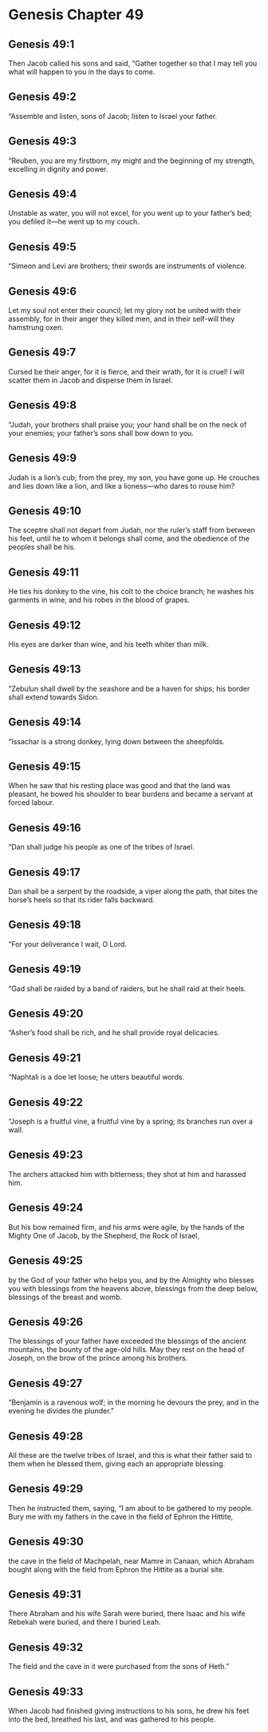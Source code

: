 # Genesis Chapter 49

## Genesis 49:1
Then Jacob called his sons and said, “Gather together so that I may tell you what will happen to you in the days to come.

## Genesis 49:2
“Assemble and listen, sons of Jacob; listen to Israel your father.

## Genesis 49:3
“Reuben, you are my firstborn, my might and the beginning of my strength, excelling in dignity and power.

## Genesis 49:4
Unstable as water, you will not excel, for you went up to your father’s bed; you defiled it—he went up to my couch.

## Genesis 49:5
“Simeon and Levi are brothers; their swords are instruments of violence.

## Genesis 49:6
Let my soul not enter their council; let my glory not be united with their assembly, for in their anger they killed men, and in their self-will they hamstrung oxen.

## Genesis 49:7
Cursed be their anger, for it is fierce, and their wrath, for it is cruel! I will scatter them in Jacob and disperse them in Israel.

## Genesis 49:8
“Judah, your brothers shall praise you; your hand shall be on the neck of your enemies; your father’s sons shall bow down to you.

## Genesis 49:9
Judah is a lion’s cub; from the prey, my son, you have gone up. He crouches and lies down like a lion, and like a lioness—who dares to rouse him?

## Genesis 49:10
The sceptre shall not depart from Judah, nor the ruler’s staff from between his feet, until he to whom it belongs shall come, and the obedience of the peoples shall be his.

## Genesis 49:11
He ties his donkey to the vine, his colt to the choice branch; he washes his garments in wine, and his robes in the blood of grapes.

## Genesis 49:12
His eyes are darker than wine, and his teeth whiter than milk.

## Genesis 49:13
“Zebulun shall dwell by the seashore and be a haven for ships; his border shall extend towards Sidon.

## Genesis 49:14
“Issachar is a strong donkey, lying down between the sheepfolds.

## Genesis 49:15
When he saw that his resting place was good and that the land was pleasant, he bowed his shoulder to bear burdens and became a servant at forced labour.

## Genesis 49:16
“Dan shall judge his people as one of the tribes of Israel.

## Genesis 49:17
Dan shall be a serpent by the roadside, a viper along the path, that bites the horse’s heels so that its rider falls backward.

## Genesis 49:18
“For your deliverance I wait, O Lord.

## Genesis 49:19
“Gad shall be raided by a band of raiders, but he shall raid at their heels.

## Genesis 49:20
“Asher’s food shall be rich, and he shall provide royal delicacies.

## Genesis 49:21
“Naphtali is a doe let loose; he utters beautiful words.

## Genesis 49:22
“Joseph is a fruitful vine, a fruitful vine by a spring; its branches run over a wall.

## Genesis 49:23
The archers attacked him with bitterness; they shot at him and harassed him.

## Genesis 49:24
But his bow remained firm, and his arms were agile, by the hands of the Mighty One of Jacob, by the Shepherd, the Rock of Israel,

## Genesis 49:25
by the God of your father who helps you, and by the Almighty who blesses you with blessings from the heavens above, blessings from the deep below, blessings of the breast and womb.

## Genesis 49:26
The blessings of your father have exceeded the blessings of the ancient mountains, the bounty of the age-old hills. May they rest on the head of Joseph, on the brow of the prince among his brothers.

## Genesis 49:27
“Benjamin is a ravenous wolf; in the morning he devours the prey, and in the evening he divides the plunder.”

## Genesis 49:28
All these are the twelve tribes of Israel, and this is what their father said to them when he blessed them, giving each an appropriate blessing.

## Genesis 49:29
Then he instructed them, saying, “I am about to be gathered to my people. Bury me with my fathers in the cave in the field of Ephron the Hittite,

## Genesis 49:30
the cave in the field of Machpelah, near Mamre in Canaan, which Abraham bought along with the field from Ephron the Hittite as a burial site.

## Genesis 49:31
There Abraham and his wife Sarah were buried, there Isaac and his wife Rebekah were buried, and there I buried Leah.

## Genesis 49:32
The field and the cave in it were purchased from the sons of Heth.”

## Genesis 49:33
When Jacob had finished giving instructions to his sons, he drew his feet into the bed, breathed his last, and was gathered to his people.
